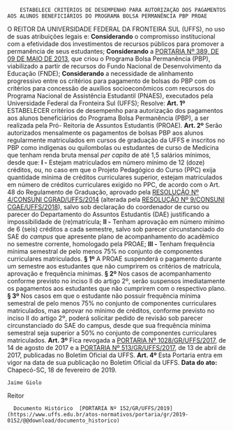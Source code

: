         ESTABELECE CRITÉRIOS DE DESEMPENHO PARA AUTORIZAÇÃO DOS PAGAMENTOS AOS ALUNOS BENEFICIÁRIOS DO PROGRAMA BOLSA PERMANÊNCIA PBP PROAE  

 O REITOR DA UNIVERSIDADE FEDERAL DA FRONTEIRA SUL (UFFS), no uso de suas atribuições legais e: **Considerando** o compromisso institucional com a efetividade dos investimentos de recursos públicos para promover a permanência de seus estudantes; **Considerando** a [PORTARIA Nº 389, DE 09 DE MAIO DE 2013](http://portal.mec.gov.br/docman/programas-e-acoes/programa-bolsa-permanencia/68911-portaria-389-09052013/file), que criou o Programa Bolsa Permanência (PBP), viabilizado a partir de recursos do Fundo Nacional de Desenvolvimento da Educação (FNDE); **Considerando** a necessidade de alinhamento progressivo entre os critérios para pagamento de bolsas do PBP com os critérios para concessão de auxílios socioeconômicos com recursos do Programa Nacional de Assistência Estudantil (PNAES), executados pela Universidade Federal da Fronteira Sul (UFFS); Resolve:   **Art. 1º**  ESTABELECER critérios de desempenho para autorização dos pagamentos aos alunos beneficiários do Programa Bolsa Permanência (PBP), a ser realizada pela Pró- Reitoria de Assuntos Estudantis (PROAE).   **Art. 2º**  Serão autorizados mensalmente os pagamentos de bolsas PBP aos alunos regularmente matriculados em cursos de graduação da UFFS e inscritos no PBP como indígenas ou quilombolas ou estudantes de curso de Medicina que tenham renda bruta mensal *per capita*  de até 1,5 salários mínimos, desde que: **I -**  Estejam matriculados em número mínimo de 12 (doze) créditos, ou, no caso em que o Projeto Pedagógico do Curso (PPC) exija quantidade mínima de créditos curriculares superior, estejam matriculados em número de créditos curriculares exigido no PPC, de acordo com o Art. 48 do Regulamento de Graduação, aprovado pela [RESOLUÇÃO Nº 4/CONSUNI CGRAD/UFFS/2014](https://www.uffs.edu.br/atos-normativos/resolucao/consunicgrad/2014-0004) (alterada pela [RESOLUÇÃO Nº 9/CONSUNI CGAE/UFFS/2018](https://www.uffs.edu.br/atos-normativos/resolucao/consunicgae/2018-0009)), salvo sob declaração do coordenador de curso ou parecer do Departamento do Assuntos Estudantis (DAE) justificando a impossibilidade de (re)matrícula; **II -**  Tenham aprovação em número mínimo de 6 (seis) créditos a cada semestre, salvo sob parecer circunstanciado do SAE do *campus*  que apresente plano de acompanhamento do acadêmico no semestre corrente, homologado pela PROAE; **III -**  Tenham frequência mínima semestral de pelo menos 75% no conjunto de componentes curriculares matriculados. **§ 1º**  A PROAE suspenderá o pagamento durante um semestre aos estudantes que não cumprirem os critérios de matrícula, aprovação e frequência mínimas. **§ 2º**  Nos casos de acompanhamento conforme previsto no inciso II do artigo 2º, serão suspensos imediatamente os pagamentos aos estudantes que não cumprirem com o respectivo plano. **§ 3º**  Nos casos em que o estudante não possuir frequência mínima semestral de pelo menos 75% no conjunto de componentes curriculares matriculados, mas aprovar no mínimo de créditos, conforme previsto no inciso II do artigo 2º, poderá solicitar pedido de revisão sob parecer circunstanciado do SAE do campus, desde que sua frequência mínima semestral seja superior a 50% no conjunto de componentes curriculares matriculados.   **Art. 3º**  Fica revogada a [PORTARIA Nº 1028/GR/UFFS/2017](https://www.uffs.edu.br/atos-normativos/portaria/gr/2017-1028), de 14 de agosto de 2017 e a [PORTARIA Nº 513/GR/UFFS/2017](https://www.uffs.edu.br/atos-normativos/portaria/gr/2017-0513), de 13 de abril de 2017, publicadas no Boletim Oficial da UFFS.   **Art. 4º**  Esta Portaria entra em vigor na data de sua publicação no Boletim Oficial da UFFS.      **Data do ato:** Chapecó-SC, 18 de fevereiro de 2019.   
 

    Jaime Giolo   
 Reitor 

      Documento Histórico  [PORTARIA Nº 152/GR/UFFS/2019](https://www.uffs.edu.br/atos-normativos/portaria/gr/2019-0152/@@download/documento_historico)     
      